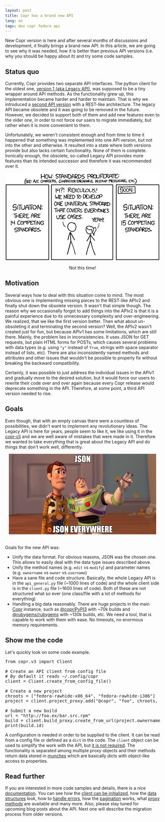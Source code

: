 ```yaml
---
layout: post
title: Copr has a brand new API
lang: en
tags: dev copr fedora api
---
```


New Copr version is here and after several months of discussions and development, it finally brings a brand new API. In this article, we are going to see why it was needed, how it is better than previous API versions (i.e. why you should be happy about it) and try some code samples.


## Status quo
Currently, Copr provides two separate API interfaces. The python client for the oldest one, [version 1 (aka Legacy API)](http://python-copr.readthedocs.io/en/latest/ClientV1.html), was supposed to be a tiny wrapper around API methods. As the functionality grew up, this implementation became harder and harder to maintain. That is why we introduced a [second API version](http://python-copr.readthedocs.io/en/latest/ClientV2.html) with a REST-like architecture. The legacy API became obsolete and it was going to be removed in the future. However, we decided to support both of them and add new features even to the older one, in order to not force our users to migrate immediately, but rather when it is more convenient to them.

Unfortunately, we weren't consistent enough and from time to time it happened that something was implemented into one API version, but not into the other and otherwise. It resulted into a state where both versions provide but also lacks certain functionality. None of them is complete. Ironically enough, the obsolete, so-called Legacy API provides more features than its intended successor and therefore it was recommended over it.

<center>
    <a href="https://xkcd.com/927/" title="Not this time!"><img src="/files/img/xkcd-standards.png" alt="Not this time!" /></a>
    <p>Not this time!</p>
</center>


## Motivation
Several ways how to deal with this situation come to mind. The most obvious one is implementing missing pieces to the REST-like APIv2 and finally shut down the obsolete version. It wasn't that simple though. The reason why we occasionally forgot to add things into the APIv2 is that it is a painful experience due to its unnecessary complexity and over-engineering. We realized, that we like the first version better. Then what about un-obsoleting it and terminating the second version? Well, the APIv2 wasn't created just for fun, but because APIv1 has some limitations, which are still there. Mainly, the problem lies in inconsistencies. It uses JSON for GET requests, but plain HTML forms for POSTs, which causes several problems with data types (e.g. using `"y"` instead of `True`, strings with space separator instead of lists, etc). There are also inconsistently named methods and attributes and other issues that wouldn't be possible to properly fix without breaking the backward compatibility.

Certainly, it was possible to just address the individual issues in the APIv1 and gradually move to the desired solution, but it would force our users to rewrite their code over and over again because every Copr release would deprecate something in the API. Therefore, at some point, a third API version needed to rise.


## Goals
Even though, that with an empty canvas there were a countless of possibilities, we didn't want to implement any revolutionary ideas. The Legacy API is here for years, people seem to like it, we like using it in the [copr-cli](https://developer.fedoraproject.org/deployment/copr/copr-cli.html) and we are well aware of mistakes that were made in it. Therefore we wanted to take everything that is great about the Legacy API and do things that don't work well, differently.

<center>
    <img src="/files/img/json-everywhere.png" alt="JSON, JSON everywhere" />
</center>
<br>

Goals for the new API was:

- Unify the data format. For obvious reasons, JSON was the chosen one. This allows to easily deal with the data type issues described above.
- Unify the method names (e.g. `edit` vs `modify`) and parameter names (e.g. `ownername` vs `owner` vs `username`)
- Have a sane file and code structure. Basically, the whole Legacy API is in the `api_general.py` file (~1000 lines of code) and the whole client side is in the `client.py` file (~1600 lines of code). Both of these are not structured what so ever (one class/file with a lot of methods for everything)
- Handling a big data reasonably. There are huge projects in the main [Copr](https://copr.fedorainfracloud.org/) instance, such as [@copr/PyPI3](https://copr.fedorainfracloud.org/coprs/g/copr/PyPI3/) with ~70k builds and [@rubygems/rubygems](https://copr.fedorainfracloud.org/coprs/g/rubygems/rubygems/) with ~130k builds, etc. We need a tool, that is capable to work with them with ease. No timeouts, no enormous memory requirements.


## Show me the code
Let's quickly look on some code example.

<pre class="prettyprint">
from copr.v3 import Client

# Create an API client from config file
# By default it reads ~/.config/copr
client = Client.create_from_config_file()

# Create a new project
chroots = ["fedora-rawhide-x86_64", "fedora-rawhide-i386"]
project = client.project_proxy.add("@copr", "foo", chroots, description="My example project")

# Submit a new build
url = "http://foo.ex/bar.src.rpm"
build = client.build_proxy.create_from_url(project.ownername, project.name, url)
print(build.id)
</pre>

A configuration is needed in order to be supplied to the client. It can be read from a config file or defined as a `dict` in the code. The `client` object can be used to simplify the work with the API, but [it is not required](http://python-copr.readthedocs.io/en/latest/client_v3/working_with_proxies_directly.html). The functionality is separated among multiple proxy objects and their methods return data stored in [munches](https://github.com/Infinidat/munch) which are basically dicts with object-like access to properties.


## Read further
If you are interested in more code samples and details, there is a nice [documentation](http://python-copr.readthedocs.io/en/latest/ClientV3.html). You can see how the [client can be initialized](http://python-copr.readthedocs.io/en/latest/client_v3/client_initialization.html), how the [data structures](http://python-copr.readthedocs.io/en/latest/client_v3/data_structures.html) look, how to [handle errors](http://python-copr.readthedocs.io/en/latest/client_v3/error_handling.html), how the [pagination](http://python-copr.readthedocs.io/en/latest/client_v3/pagination.html) works, what [proxy methods](http://python-copr.readthedocs.io/en/latest/client_v3/proxies.html) are available and many more. Also, please stay tuned for upcoming blog posts about the API. Next one will describe the migration process from older versions.
